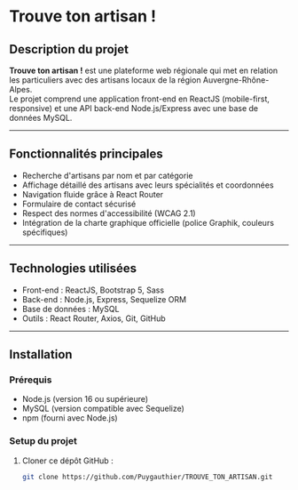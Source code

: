 # Trouve ton artisan !

## Description du projet

**Trouve ton artisan !** est une plateforme web régionale qui met en relation les particuliers avec des artisans locaux de la région Auvergne-Rhône-Alpes.  
Le projet comprend une application front-end en ReactJS (mobile-first, responsive) et une API back-end Node.js/Express avec une base de données MySQL.

---

## Fonctionnalités principales

- Recherche d'artisans par nom et par catégorie  
- Affichage détaillé des artisans avec leurs spécialités et coordonnées  
- Navigation fluide grâce à React Router  
- Formulaire de contact sécurisé  
- Respect des normes d'accessibilité (WCAG 2.1)  
- Intégration de la charte graphique officielle (police Graphik, couleurs spécifiques)

---

## Technologies utilisées

- Front-end : ReactJS, Bootstrap 5, Sass  
- Back-end : Node.js, Express, Sequelize ORM  
- Base de données : MySQL  
- Outils : React Router, Axios, Git, GitHub  

---

## Installation

### Prérequis

- Node.js (version 16 ou supérieure)  
- MySQL (version compatible avec Sequelize)  
- npm (fourni avec Node.js)  

### Setup du projet

1. Cloner ce dépôt GitHub :  
   ```bash
   git clone https://github.com/Puygauthier/TROUVE_TON_ARTISAN.git
